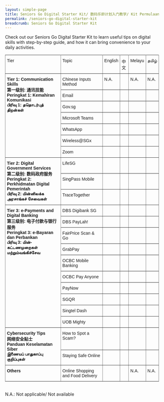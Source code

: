 ```yaml
---
layout: simple-page
title: Seniors Go Digital Starter Kit/ 数码乐龄计划入门教学/ Kit Permulaan Seniors Go Digital/ மூத்தோருக்கான மின்னிலக்கமயமாதல் இயக்கத்தின் பயன்பாட்டு வழிமுறைகள்
permalink: /seniors-go-digital-starter-kit
breadcrumb: Seniors Go Digital Starter Kit
---
```


Check out our Seniors Go Digital Starter Kit to learn useful tips on digital skills with step-by-step guide, and how it can bring convenience to your daily activities.

<style type="text/css">
.tg  {border-collapse:collapse;border-spacing:0;}
.tg td{border-color:black;border-style:solid;border-width:1px;font-family:Arial, sans-serif;font-size:14px;
  overflow:hidden;padding:10px 5px;word-break:normal;}
.tg th{border-color:black;border-style:solid;border-width:1px;font-family:Arial, sans-serif;font-size:14px;
  font-weight:normal;overflow:hidden;padding:10px 5px;word-break:normal;}
.tg .tg-0pky{border-color:inherit;text-align:left;vertical-align:top}
@media screen and (max-width: 767px) {.tg {width: auto !important;}.tg col {width: auto !important;}.tg-wrap {overflow-x: auto;-webkit-overflow-scrolling: touch;}}</style>
<div class="tg-wrap"><table class="tg">
<tbody>
  <tr>
    <td class="tg-0pky">Tier</td>
    <td class="tg-0pky">Topic</td>
    <td class="tg-0pky">English</td>
    <td class="tg-0pky">中文</td>
    <td class="tg-0pky">Melayu</td>
    <td class="tg-0pky">தமிழ்</td>
  </tr>
  <tr>
    <td class="tg-0pky" rowspan="7"><b>Tier 1: Communication Skills<br>第一级别: 通讯技能Peringkat 1: Kemahiran Komunikasi<br>பிரிவு 1: ததொடர்புத் திறன்கள்</b><br></td>
    <td class="tg-0pky">Chinese Inputs Method</td>
    <td class="tg-0pky">N.A.</td>
    <td class="tg-0pky"><a href="/files/SGD Tipsheets/Chinese Input Methods_Chi.pdf"> </a></td>
    <td class="tg-0pky">N.A.</td>
    <td class="tg-0pky">N.A.</td>
  </tr>
    <tr>
    <td class="tg-0pky">Email</td>
      <td class="tg-0pky"><a href="/files/SGD%20Tipsheets/Email%20Account_English.pdf"> </a></td>
      <td class="tg-0pky"><a href="/files/SGD%20Tipsheets/Email%20Accounts_Chi.pdf"> </a></td>
      <td class="tg-0pky"><a href="/files/SGD%20Tipsheets/Email%20Account-Malay.pdf"> </a></td>
      <td class="tg-0pky"><a href="/files/SGD%20Tipsheets/Email%20Account_Tamil.pdf"> </a></td>
  </tr>
   <tr>
    <td class="tg-0pky">Gov.sg</td>
     <td class="tg-0pky"><a href="/files/SGD%20Tipsheets/Gov.sg_English.pdf"> </a></td>
     <td class="tg-0pky"><a href="/files/SGD%20Tipsheets/Gov.sg_Chi.pdf"> </a></td>
     <td class="tg-0pky"><a href="/files/SGD%20Tipsheets/Gov.sg_Malay%20(1).pdf"> </a></td>
     <td class="tg-0pky"><a href="/files/SGD%20Tipsheets/Gov.sg_Tamil%20(1).pdf"> </a></td>
  </tr>
  <tr>
    <td class="tg-0pky">Microsoft Teams</td>
    <td class="tg-0pky"><a href="/files/SGD%20Tipsheets/Microsoft%20Teams_English.pdf"> </a></td>
    <td class="tg-0pky"><a href="/files/SGD%20Tipsheets/Microsoft%20Teams_Chi.pdf"> </a></td>
    <td class="tg-0pky"><a href="/files/SGD%20Tipsheets/Microsoft%20Teams_Malay.pdf"> </a></td>
    <td class="tg-0pky"><a href="/files/SGD%20Tipsheets/Microsoft%20Teams_Tamil.pdf"> </a></td>
  </tr>
 <tr>
    <td class="tg-0pky">WhatsApp</td>
   <td class="tg-0pky"><a href="/files/SGD%20Tipsheets/WhatsApp_English.pdf"> </a></td>
   <td class="tg-0pky"><a href="/files/SGD%20Tipsheets/WhatsApp_Chi.pdf"> </a></td>
   <td class="tg-0pky"><a href="/files/SGD%20Tipsheets/WhatsApp_Malay.pdf"> </a></td>
   <td class="tg-0pky"><a href="/files/SGD%20Tipsheets/WhatsApp_Tamil.pdf"> </a></td>
  </tr>
  <tr>
    <td class="tg-0pky">Wireless@SGx</td>
    <td class="tg-0pky"><a href="/files/SGD%20Tipsheets/Wireless%40SGx_English.pdf"> </a></td>
    <td class="tg-0pky"><a href="/files/SGD%20Tipsheets/WirelessSGx_Chi.pdf"> </a></td>
    <td class="tg-0pky"><a href="/files/SGD%20Tipsheets/Wireless%40SGx_Malay.pdf"> </a></td>
    <td class="tg-0pky"><a href="/files/SGD%20Tipsheets/Wireless%40SGx_Tamil.pdf"> </a></td>
  </tr>
  <tr>
    <td class="tg-0pky">Zoom</td>
    <td class="tg-0pky"><a href="/files/SGD%20Tipsheets/Zoom_English.pdf"> </a></td>
    <td class="tg-0pky"><a href="/files/SGD%20Tipsheets/Zoom_Chi.pdf"> </a></td>
    <td class="tg-0pky"><a href="/files/SGD%20Tipsheets/Zoom_Malay.pdf"> </a></td>
    <td class="tg-0pky"><a href="/files/SGD%20Tipsheets/Zoom_Tamil.pdf"> </a></td>
  </tr>
  <tr>
    <td class="tg-0pky" rowspan="3"><b>Tier 2: Digital Government Services<br>第二级别: 数码政府服务<br>Peringkat 2: Perkhidmatan Digital Pemerintah<br>பிரிவு 2: மின்னிலக்க அரசாங்கச் சேவைகள்</b></td>
    <td class="tg-0pky">LifeSG</td>
    <td class="tg-0pky"><a href="/files/SGD%20Tipsheets/LifeSG_Eng.pdf"> </a></td>
    <td class="tg-0pky"><a href="/files/SGD%20Tipsheets/LifeSG_Chi.pdf"> </a></td>
    <td class="tg-0pky"><a href="/files/SGD%20Tipsheets/LifeSG_Malay.pdf"> </a></td>
    <td class="tg-0pky"><a href="/files/SGD%20Tipsheets/LifeSG_Tamil.pdf"> </a></td>
  </tr>
  <tr>
    <td class="tg-0pky">SingPass Mobile</td>
    <td class="tg-0pky"><a href="/files/SGD Tipsheets/SingPass Mobile_Eng.pdf"> </a></td>
    <td class="tg-0pky"><a href="/files/SGD Tipsheets/SingPass Mobile_Chi.pdf"> </a></td>
    <td class="tg-0pky"><a href="/files/SGD Tipsheets/SingPass Mobile_Malay.pdf"> </a></td>
    <td class="tg-0pky"><a href="/files/SGD Tipsheets/SingPass Mobile_Tamil.pdf"> </a></td>
  </tr>
  <tr>
    <td class="tg-0pky">TraceTogether</td>
    <td class="tg-0pky"><a href="/files/SGD%20Tipsheets/TraceTogether_Eng.pdf"> </a></td>
    <td class="tg-0pky"><a href="/files/SGD%20Tipsheets/TraceTogether_Chi.pdf"> </a></td>
    <td class="tg-0pky"><a href="/files/SGD%20Tipsheets/TraceTogether_Malay.pdf"> </a></td>
    <td class="tg-0pky"><a href="/files/SGD%20Tipsheets/TraceTogether_Tamil.pdf"> </a></td>
  </tr>
  <tr>
    <td class="tg-0pky" rowspan="10"><b>Tier 3: e-Payments and Digital Banking<br>第三级别: 电子付款与银行服务<br>Peringkat 3: e-Bayaran dan Perbankan<br>பிரிவு 3: மின்-கட்டணமுறைகள் மற்றும்வங்கிச்சேவ</b></td>
    <td class="tg-0pky">DBS Digibank SG</td>
    <td class="tg-0pky"><a href="/files/SGD Tipsheets/DBS digibank_Eng.pdf"> </a></td>
    <td class="tg-0pky"><a href="/files/SGD%20Tipsheets/DBS%20digibank_Chi.pdf"> </a></td>
    <td class="tg-0pky"><a href="/files/SGD%20Tipsheets/DBS%20digibank_Malay.pdf"> </a></td>
    <td class="tg-0pky"><a href="/files/SGD%20Tipsheets/DBS%20digibank_Tamil.pdf"> </a></td>
  </tr>
  <tr>
    <td class="tg-0pky">DBS PayLah!</td>
    <td class="tg-0pky"><a href="/files/SGD Tipsheets/DBS PayLah!_Eng.pdf"> </a></td>
    <td class="tg-0pky"><a href="/files/SGD%20Tipsheets/DBS%20PayLah_Chi.pdf"> </a></td>
    <td class="tg-0pky"><a href="/files/SGD%20Tipsheets/DBS%20PayLah!_Malay.pdf"> </a></td>
    <td class="tg-0pky"><a href="/files/SGD%20Tipsheets/DBS%20PayLah_Tamil.pdf"> </a></td>
  </tr>
  <tr>
    <td class="tg-0pky">FairPrice Scan &amp; Go</td>
    <td class="tg-0pky"><a href="/files/SGD Tipsheets/Fairprice Scan &amp; Go_Eng.pdf"> </a></td>
    <td class="tg-0pky"><a href="/files/SGD Tipsheets/FairPrice Scan &amp; Go_Chi.pdf"> </a></td>
    <td class="tg-0pky"><a href="/files/SGD Tipsheets/Fairprice Scan &amp; Go_Malay.pdf"> </a></td>
    <td class="tg-0pky"><a href="/files/SGD Tipsheets/FairPrice Scan &amp; Go_Tamil.pdf"> </a></td>
  </tr>
   <tr>
    <td class="tg-0pky">GrabPay</td>
     <td class="tg-0pky"><a href="/files/SGD Tipsheets/Grab_Eng.pdf"> </a></td>
     <td class="tg-0pky"><a href="/files/SGD%20Tipsheets/GrabPay_Chi.pdf"> </a></td>
     <td class="tg-0pky"><a href="/files/SGD%20Tipsheets/GrabPay_Malay.pdf"> </a></td>
     <td class="tg-0pky"><a href="/files/SGD%20Tipsheets/GrabPay_Tamil.pdf"> </a></td>
  </tr>
    <tr>
    <td class="tg-0pky">OCBC Mobile Banking</td>
      <td class="tg-0pky"><a href="/files/SGD Tipsheets/OCBC Mobile Banking_Eng.pdf"> </a></td>
      <td class="tg-0pky"><a href="/files/SGD%20Tipsheets/OCBC%20Mobile%20Banking_Chi.pdf"> </a></td>
      <td class="tg-0pky"><a href="/files/SGD%20Tipsheets/OCBC%20Mobile%20Banking_Malay.pdf"> </a></td>
      <td class="tg-0pky"><a href="/files/SGD%20Tipsheets/OCBC%20Mobile%20Banking_Tamil.pdf"> </a></td>
  </tr>
  <tr>
    <td class="tg-0pky">OCBC Pay Anyone</td>
    <td class="tg-0pky"><a href="/files/SGD Tipsheets/OCBC PayAnyone_Eng.pdf"> </a></td>
    <td class="tg-0pky"><a href="/files/SGD%20Tipsheets/OCBC%20PayAnyone_Chi.pdf"> </a></td>
    <td class="tg-0pky"><a href="/files/SGD%20Tipsheets/OCBC%20PayAnyone_Malay.pdf"> </a></td>
    <td class="tg-0pky"><a href="/files/SGD%20Tipsheets/OCBC%20PayAnyone_Tamil.pdf"> </a></td>
  </tr>
  <tr>
    <td class="tg-0pky">PayNow</td>
    <td class="tg-0pky"><a href="/files/SGD%20Tipsheets/PayNow_Eng.pdf"> </a></td>
    <td class="tg-0pky"><a href="/files/SGD%20Tipsheets/PayNow_Chi.pdf"> </a></td>
    <td class="tg-0pky"><a href="/files/SGD%20Tipsheets/PayNow_Malay.pdf"> </a></td>
    <td class="tg-0pky"><a href="/files/SGD%20Tipsheets/PayNow_Tamil.pdf"> </a></td>
  </tr>
  <tr>
    <td class="tg-0pky">SGQR</td>
    <td class="tg-0pky"><a href="/files/SGD%20Tipsheets/SGQR_English.pdf"> </a></td>
    <td class="tg-0pky"><a href="/files/SGD%20Tipsheets/SGQR_Chi.pdf"> </a></td>
    <td class="tg-0pky"><a href="/files/SGD%20Tipsheets/SGQR_Malay.pdf"> </a></td>
    <td class="tg-0pky"><a href="/files/SGD%20Tipsheets/SGQR_Tamil.pdf"> </a></td>
  </tr>
    <tr>
    <td class="tg-0pky">Singtel Dash</td>
      <td class="tg-0pky"><a href="/files/SGD%20Tipsheets/Singtel%20Dash_Eng.pdf"> </a></td>
      <td class="tg-0pky"><a href="/files/SGD%20Tipsheets/Singtel%20Dash_Chi.pdf"> </a></td>
      <td class="tg-0pky"><a href="/files/SGD%20Tipsheets/Singtel%20Dash_Malay.pdf"> </a></td>
      <td class="tg-0pky"><a href="/files/SGD%20Tipsheets/Singtel%20Dash_Tamil.pdf"> </a></td>
  </tr>
  <tr>
    <td class="tg-0pky">UOB Mighty</td>
    <td class="tg-0pky"><a href="/files/SGD Tipsheets/UOB Mighty_Eng.pdf"> </a></td>
    <td class="tg-0pky"><a href="/files/SGD Tipsheets/UOB Mighty_Chi.pdf"> </a></td>
    <td class="tg-0pky"><a href="/files/SGD Tipsheets/UOB Mighty_Malay.pdf"> </a></td>
    <td class="tg-0pky"><a href="/files/SGD Tipsheets/UOB Mighty_Tamil.pdf"> </a></td>
  </tr>
  <tr>
    <td class="tg-0pky" rowspan="2"><b>Cybersecurity Tips<br>网络安全贴士<br>Panduan Keselamatan Siber<br>இணையப் பாதுகாப்பு குறிப்புகள்</b><br></td>
    <td class="tg-0pky">How to Spot a Scam?</td>
    <td class="tg-0pky"><a href="/files/SGD%20Tipsheets/Scam%20Infographic%20-%20English.pdf"> </a></td>
    <td class="tg-0pky"><a href="/files/SGD%20Tipsheets/Scam%20Infographic%20-%20Chinese.pdf"> </a></td>
    <td class="tg-0pky"><a href="/files/SGD%20Tipsheets/Scam%20Infographic%20-%20Malay.pdf"> </a></td>
    <td class="tg-0pky"><a href="/files/SGD%20Tipsheets/Scam%20Infographic%20-%20Tamil.pdf"> </a></td>
  </tr>
  <tr>
    <td class="tg-0pky">Staying Safe Online</td>
    <td class="tg-0pky"><a href="/files/SGD%20Tipsheets/Staying%20Safe%20Online.pdf"> </a></td>
    <td class="tg-0pky"><a href="/files/SGD%20Tipsheets/Staying%20Safe%20Online_Chi.pdf"> </a></td>
    <td class="tg-0pky"><a href="/files/SGD%20Tipsheets/Staying%20Safe%20Online_Malay.pdf"> </a></td>
    <td class="tg-0pky"><a href="/files/SGD%20Tipsheets/Staying%20Safe%20Online_Tamil.pdf"> </a></td>
  </tr>
  <tr>
    <td class="tg-0pky"><b>Others</b></td>
    <td class="tg-0pky">Online Shopping and Food Delivery</td>
    <td class="tg-0pky"><a href="/files/DREK200320/DREK-T6-Online Shopping_Food Delivery (English)_200320.pdf"> </a></td>
    <td class="tg-0pky"><a href="/files/DREK200320/DREK-T6-Online Shopping_Food Delivery (Chinese)_20032020.pdf"> </a></td>
    <td class="tg-0pky">N.A.</td>
    <td class="tg-0pky">N.A.</td>
  </tr>
</tbody>
</table></div>

<br>N.A.: Not applicable/ Not available
